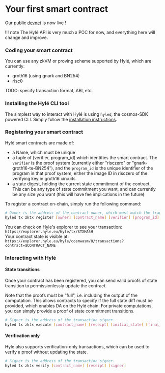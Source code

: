 # Your first smart contract

Our public [devnet](connect-to-devnet.md) is now live !

!!! note
    The Hylé API is very much a POC for now, and everything here will change and improve.

### Coding your smart contract

You can use any zkVM or proving scheme supported by Hylé, which are currently:

 - groth16 (using gnark and BN254)
 - risc0

TODO: specify transaction format, ABI, etc.

### Installing the Hylé CLI tool

The simplest way to interact with Hylé is using `hyled`, the cosmos-SDK powered CLI.
Simply follow the [installation instructions](hyled-install-instructions.md).

### Registering your smart contract

Hylé smart contracts are made of:

- a Name, which must be unique
- a tuple of (verifier, program_id) which identifies the smart contract. The `verifier` is the proof system (currently either "risczero" or "gnark-groth16-te-BN254"), and the `program_id` is the unique identifier of the program in that proof system, either the image ID in risczero of the verifying key in groth16 circuits.
- a state digest, holding the current state commitment of the contract. This can be any type of state commitment you want, and can currently be any size you want (this will have fee implications in the future)

To register a contract on-chain, simply run the following command:

```bash
# Owner is the address of the contract owner, which must match the transaction signer for now.
hyled tx zktx register [owner] [contract_name] [verifier] [program_id] [state_digest]
```

You can check on Hyle's explorer to see your transaction:  
`https://explorer.hyle.eu/hyle/tx/$TXHASH`  
Your contract state is visible at:  
`https://explorer.hyle.eu/hyle/cosmwasm/0/transactions?contract=$CONTRACT_NAME`

### Interacting with Hylé

#### State transitions
Once your contract has been registered, you can send valid proofs of state transition to permissionlessly update the contract.

Note that the proofs must be "full", i.e. including the output of the computation.
This allows contracts to specify if the full state diff must be provided, which enables DA on the Hylé chain.
For private computations, you can simply provide a proof of state commitment transitions.

```bash
# Signer is the address of the transaction signer.
hyled tx zktx execute [contract_name] [receipt] [initial_state] [final_state] [signer]
```

#### Verification only
Hyle also supports verification-only transactions, which can be used to verify a proof without updating the state.

```bash
# Signer is the address of the transaction signer.
hyled tx zktx verify [contract_name] [receipt] [signer]
```
